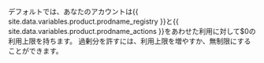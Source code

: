 デフォルトでは、あなたのアカウントは{{ site.data.variables.product.prodname_registry }}と{{ site.data.variables.product.prodname_actions }}をあわせた利用に対して$0の利用上限を持ちます。 過剰分を許すには、利用上限を増やすか、無制限にすることができます。
